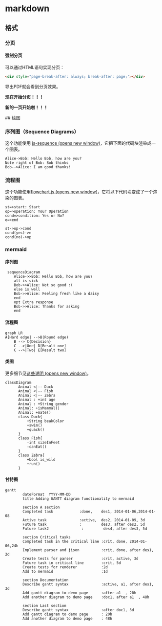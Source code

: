 # markdown

## 格式

### 分页

#### 强制分页

可以通过HTML语句实现分页：

```html
<div style="page-break-after: always; break-after: page;"></div>
```

导出PDF就会看到分页效果。

**现在开始分页！！！**

<div style="page-break-after: always; break-after: page;"></div>

**新的一页开始啦！！！**


</div>
## 绘图

### 序列图（Sequence Diagrams）

这个功能使用 [js-sequence (opens new window)](https://bramp.github.io/js-sequence-diagrams/)，它把下面的代码块渲染成一个图表。

```sequence
Alice->Bob: Hello Bob, how are you?
Note right of Bob: Bob thinks
Bob-->Alice: I am good thanks!
```



### 流程图

这个功能使用[flowchart.js (opens new window)](http://flowchart.js.org/)，它将以下代码块变成了一个渲染的图表。

```flow
st=>start: Start
op=>operation: Your Operation
cond=>condition: Yes or No?
e=>end

st->op->cond
cond(yes)->e
cond(no)->op
```



### mermaid

#### 序列图

```mermaid
 sequenceDiagram
    Alice->>Bob: Hello Bob, how are you?
    alt is sick
    Bob->>Alice: Not so good :(
    else is well
    Bob->>Alice: Feeling fresh like a daisy
    end
    opt Extra response
    Bob->>Alice: Thanks for asking
    end
```



#### 流程图

```mermaid
graph LR
A[Hard edge] -->B(Round edge)
    B --> C{Decision}
    C -->|One| D[Result one]
    C -->|Two| E[Result two]
```

#### 类图

更多细节见[这些说明 (opens new window)](https://mermaid-js.github.io/mermaid/#/classDiagram)。

```mermaid
classDiagram
      Animal <|-- Duck
      Animal <|-- Fish
      Animal <|-- Zebra
      Animal : +int age
      Animal : +String gender
      Animal: +isMammal()
      Animal: +mate()
      class Duck{
          +String beakColor
          +swim()
          +quack()
      }
      class Fish{
          -int sizeInFeet
          -canEat()
      }
      class Zebra{
          +bool is_wild
          +run()
      }
```

#### 甘特图

```mermaid
gantt
        dateFormat  YYYY-MM-DD
        title Adding GANTT diagram functionality to mermaid

        section A section
        Completed task            :done,    des1, 2014-01-06,2014-01-08
        Active task               :active,  des2, 2014-01-09, 3d
        Future task               :         des3, after des2, 5d
        Future task2               :         des4, after des3, 5d

        section Critical tasks
        Completed task in the critical line :crit, done, 2014-01-06,24h
        Implement parser and jison          :crit, done, after des1, 2d
        Create tests for parser             :crit, active, 3d
        Future task in critical line        :crit, 5d
        Create tests for renderer           :2d
        Add to mermaid                      :1d

        section Documentation
        Describe gantt syntax               :active, a1, after des1, 3d
        Add gantt diagram to demo page      :after a1  , 20h
        Add another diagram to demo page    :doc1, after a1  , 48h

        section Last section
        Describe gantt syntax               :after doc1, 3d
        Add gantt diagram to demo page      : 20h
        Add another diagram to demo page    : 48h
```

